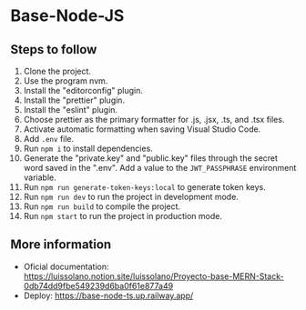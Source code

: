 # Base-Node-JS

## Steps to follow
1. Clone the project.
2. Use the program nvm.
3. Install the "editorconfig" plugin.
4. Install the "prettier" plugin.
5. Install the "eslint" plugin.
6. Choose prettier as the primary formatter for .js, .jsx, .ts, and .tsx files.
7. Activate automatic formatting when saving Visual Studio Code.
8. Add `.env` file.
9. Run `npm i` to install dependencies.
10. Generate the "private.key" and "public.key" files through the secret word saved in the ".env". Add a value to the `JWT_PASSPHRASE` environment variable.
11. Run `npm run generate-token-keys:local` to generate token keys.
12. Run `npm run dev` to run the project in development mode.
13. Run `npm run build` to compile the project.
14. Run `npm start` to run the project in production mode.

## More information
- Oficial documentation: https://luissolano.notion.site/luissolano/Proyecto-base-MERN-Stack-0db74dd9fbe549239d6ba0f61e877a49
- Deploy: https://base-node-ts.up.railway.app/